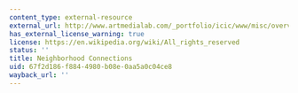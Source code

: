 ```yaml
---
content_type: external-resource
external_url: http://www.artmedialab.com/_portfolio/icic/www/misc/overview.html
has_external_license_warning: true
license: https://en.wikipedia.org/wiki/All_rights_reserved
status: ''
title: Neighborhood Connections
uid: 67f2d186-f884-4980-b08e-0aa5a0c04ce8
wayback_url: ''
---
```

